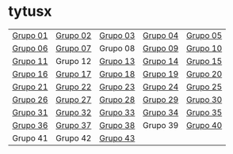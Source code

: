 # tytusx


| | | | | |
|-|-|-|-|-|
|[Grupo 01](https://tytusdb.github.io/tytusx/20211SVAC/G01/)|[Grupo 02](https://tytusdb.github.io/tytusx/20211SVAC/G02/)|[Grupo 03](https://tytusdb.github.io/tytusx/20211SVAC/G03/)|[Grupo 04](https://tytusdb.github.io/tytusx/20211SVAC/G04/)|[Grupo 05](https://tytusdb.github.io/tytusx/20211SVAC/G05/docs/)|
|[Grupo 06](https://tytusdb.github.io/tytusx/20211SVAC/G06/)|[Grupo 07](https://tytusdb.github.io/tytusx/20211SVAC/G07/FRONTEND/)|Grupo 08|[Grupo 09](https://tytusdb.github.io/tytusx/20211SVAC/G09/)|[Grupo 10](https://tytusdb.github.io/tytusx/20211SVAC/G10/)|
|[Grupo 11](https://tytusdb.github.io/tytusx/20211SVAC/G11/)|Grupo 12|[Grupo 13](https://tytusdb.github.io/tytusx/20211SVAC/G13/)|[Grupo 14](https://tytusdb.github.io/tytusx/20211SVAC/G14/)|[Grupo 15](https://tytusdb.github.io/tytusx/20211SVAC/G15/)|
|[Grupo 16](https://tytusdb.github.io/tytusx/20211SVAC/G16/)|[Grupo 17](https://tytusdb.github.io/tytusx/20211SVAC/G17/)|[Grupo 18](https://tytusdb.github.io/tytusx/20211SVAC/G18/)|[Grupo 19](https://tytusdb.github.io/tytusx/20211SVAC/G19/)|[Grupo 20](https://tytusdb.github.io/tytusx/20211SVAC/G20/)|
|[Grupo 21](https://tytusdb.github.io/tytusx/20211SVAC/G21/)|[Grupo 22](https://tytusdb.github.io/tytusx/20211SVAC/G22/)|[Grupo 23](https://tytusdb.github.io/tytusx/20211SVAC/G23/)|[Grupo 24](https://tytusdb.github.io/tytusx/20211SVAC/G24/)|[Grupo 25](https://tytusdb.github.io/tytusx/20211SVAC/G25/)|
|[Grupo 26](https://tytusdb.github.io/tytusx/20211SVAC/G26/)|[Grupo 27](https://tytusdb.github.io/tytusx/20211SVAC/G27/)|[Grupo 28](https://tytusdb.github.io/tytusx/20211SVAC/G28/)|[Grupo 29](https://tytusdb.github.io/tytusx/20211SVAC/G29/)|[Grupo 30](https://tytusdb.github.io/tytusx/20211SVAC/G30/)|
|[Grupo 31](https://tytusdb.github.io/tytusx/20211SVAC/G31/)|[Grupo 32](https://tytusdb.github.io/tytusx/20211SVAC/G32/)|[Grupo 33](https://tytusdb.github.io/tytusx/20211SVAC/G33/)|[Grupo 34](https://tytusdb.github.io/tytusx/20211SVAC/G34/)|[Grupo 35](https://tytusdb.github.io/tytusx/20211SVAC/G35/)|
|[Grupo 36](https://tytusdb.github.io/tytusx/20211SVAC/G36/frontend/)|[Grupo 37](https://tytusdb.github.io/tytusx/20211SVAC/G37/)|[Grupo 38](https://tytusdb.github.io/tytusx/20211SVAC/G38/)|Grupo 39|[Grupo 40](https://tytusdb.github.io/tytusx/20211SVAC/G40/)|
|Grupo 41|Grupo 42|[Grupo 43](https://tytusdb.github.io/tytusx/20211SVAC/G43/src/)| | |
